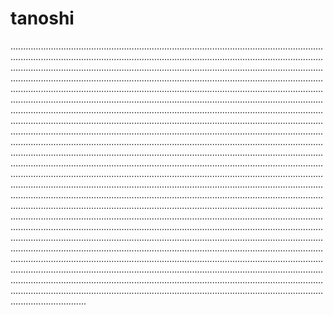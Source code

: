 # tanoshi

..............................................................................................................................................................................................................................................................................................................................................................................................................................................................................................................................................................................................................................................................................................................................................................................................................................................................................................................................................................................................................................................................................................................................................................................................................................................................................................................................................................................................................................................................................................................................................................................................................................................................................................................................................................................................................................................................................................................................................................................................................................................................................................................................................................................................................................................................................................................................................................................................................................................................................................................................................................................................................................................................................................................................................................................................................................................................................................................................................................................................................................................................................................................................